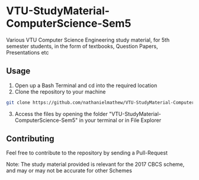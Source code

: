 # VTU-StudyMaterial-ComputerScience-Sem5
Various VTU Computer Science Engineering study material, for 5th semester students, in the form of textbooks, Question Papers, Presentations etc

## Usage
1. Open up a Bash Terminal and cd into the required location
2. Clone the repository to your machine
  ```sh
  git clone https://github.com/nathanielmathew/VTU-StudyMaterial-ComputerScience-Sem5.git
  ```
3. Access the files by opening the folder "VTU-StudyMaterial-ComputerScience-Sem5" in your terminal or in File Explorer

## Contributing
Feel free to contribute to the repository by sending a Pull-Request

Note: The study material provided is relevant for the 2017 CBCS scheme, and may or may not be accurate for other Schemes 
